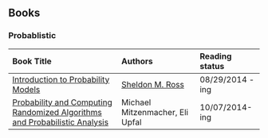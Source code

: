 Books
---

### Probablistic



| Book Title        | Authors           | Reading status  |
|:------------- |:-------------|:-----|
| [Introduction to Probability Models](./Introduction-to-Probability-Models)    | [Sheldon M. Ross](http://www.ieor.berkeley.edu/People/Faculty/ross.htm)|  08/29/2014 - ing |
|[Probability and Computing Randomized Algorithms and Probabilistic Analysis](http://dl.acm.org/citation.cfm?id=1076315)| Michael Mitzenmacher, Eli Upfal| 10/07/2014-ing| 
